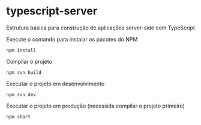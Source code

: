 # typescript-server
Estrutura básica para construção de aplicações server-side com TypeScript

Execute o comando para instalar os pacotes do NPM
```
npm install
```

Compilar o projeto
```
npm run build
```

Executar o projeto em desenvolvimento
```
npm run dev
```

Executar o projeto em produção (necessida compilar o projeto primeiro)
```
npm start
```
